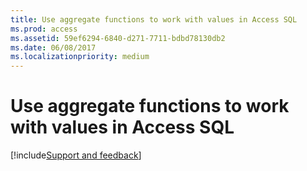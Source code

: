 ```yaml
---
title: Use aggregate functions to work with values in Access SQL
ms.prod: access
ms.assetid: 59ef6294-6840-d271-7711-bdbd78130db2
ms.date: 06/08/2017
ms.localizationpriority: medium
---
```



# Use aggregate functions to work with values in Access SQL

<!--removed from TOC on 9-19-18-->

[!include[Support and feedback](~/includes/feedback-boilerplate.md)]
